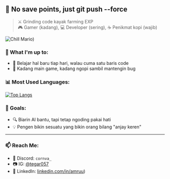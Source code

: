 ## 💾 No save points, just git push --force

> ⚔️ Grinding code kayak farming EXP  
> 🎮 Gamer (kadang), 💻 Developer (sering), ☕ Penikmat kopi (wajib)

![Chill Mario](https://mir-s3-cdn-cf.behance.net/project_modules/fs/22b22287602523.5dbd29081561d.gif))

### 🧩 What I'm up to:
- 🌱 Belajar hal baru tiap hari, walau cuma satu baris code
- 🚪 Kadang main game, kadang ngopi sambil mantengin bug

### 📊 Most Used Languages:
[![Top Langs](https://github-readme-stats.vercel.app/api/top-langs/?username=amruTzy&layout=compact&theme=tokyonight)](https://github.com/anuraghazra/github-readme-stats)

### 🎯 Goals:
- 🔍 Biarin AI bantu, tapi tetap ngoding pakai hati
- 💡 Pengen bikin sesuatu yang bikin orang bilang "anjay keren"

---

### 📫 Reach Me:
- 💬 Discord: `cornva_`
- 📷 IG: [@tegar057](https://instagram.com/tegar057)
- 💼 LinkedIn: [linkedin.com/in/amruu](https://www.linkedin.com/in/amruu/))
